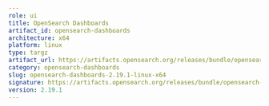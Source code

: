 ```yaml
---
role: ui
title: OpenSearch Dashboards
artifact_id: opensearch-dashboards
architecture: x64
platform: linux
type: targz
artifact_url: https://artifacts.opensearch.org/releases/bundle/opensearch-dashboards/2.19.1/opensearch-dashboards-2.19.1-linux-x64.tar.gz
category: opensearch-dashboards
slug: opensearch-dashboards-2.19.1-linux-x64
signature: https://artifacts.opensearch.org/releases/bundle/opensearch-dashboards/2.19.1/opensearch-dashboards-2.19.1-linux-x64.tar.gz.sig
version: 2.19.1
---
```


